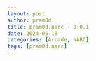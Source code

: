 ```yaml
---
layout: post
author: pram0d
title: pram0d.narc - 0.0.1
date: 2024-05-18
categories: [Arcade, NARC]
tags: [pram0d.narc]
---
```


